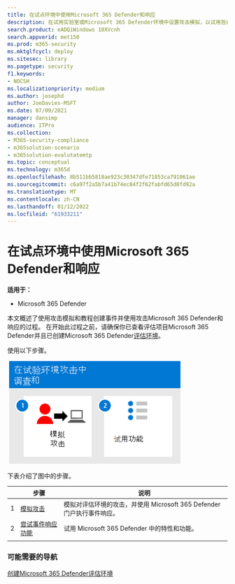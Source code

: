 ```yaml
---
title: 在试点环境中使用Microsoft 365 Defender和响应
description: 在试用实验室或Microsoft 365 Defender环境中设置攻击模拟，以试用旨在教用户保护设备、标识、数据和应用程序的安全解决方案。
search.product: eADQiWindows 10XVcnh
search.appverid: met150
ms.prod: m365-security
ms.mktglfcycl: deploy
ms.sitesec: library
ms.pagetype: security
f1.keywords:
- NOCSH
ms.localizationpriority: medium
ms.author: josephd
author: JoeDavies-MSFT
ms.date: 07/09/2021
manager: dansimp
audience: ITPro
ms.collection:
- M365-security-compliance
- m365solution-scenario
- m365solution-evalutatemtp
ms.topic: conceptual
ms.technology: m365d
ms.openlocfilehash: 8b511bb5818ae923c30347dfe71853ca791061ae
ms.sourcegitcommit: c6a97f2a5b7a41b74ec84f2f62fabfd65d8fd92a
ms.translationtype: MT
ms.contentlocale: zh-CN
ms.lasthandoff: 01/12/2022
ms.locfileid: "61933211"
---
```

# <a name="investigate-and-respond-using-microsoft-365-defender-in-a-pilot-environment"></a>在试点环境中使用Microsoft 365 Defender和响应

**适用于：**
- Microsoft 365 Defender

本文概述了使用攻击模拟和教程创建事件并使用攻击Microsoft 365 Defender和响应的过程。 在开始此过程之前，请确保你已查看评估项目Microsoft 365 Defender并且已创建Microsoft 365 Defender[评估环境](eval-create-eval-environment.md)。 [](eval-overview.md)

使用以下步骤。

![在评估环境中执行模拟事件Microsoft 365 Defender的步骤。](../../media/eval-defender-investigate-respond/eval-defender-eval-investigate-respond-steps.png)

下表介绍了图中的步骤。

| |步骤  |说明  |
|---------|---------|---------|
|1|[模拟攻击](eval-defender-investigate-respond-simulate-attack.md)     |   模拟对评估环境的攻击，并使用 Microsoft 365 Defender门户执行事件响应。      |
|2|[尝试事件响应功能 ](eval-defender-investigate-respond-additional.md)    |    试用 Microsoft 365 Defender 中的特性和功能。     |
||||

### <a name="navigation-you-may-need"></a>可能需要的导航

[创建Microsoft 365 Defender评估环境](eval-create-eval-environment.md)
